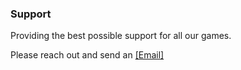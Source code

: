 
### Support

Providing the best possible support for all our games.

Please reach out and send an [[Email]](playswipestudios@gmail.com)